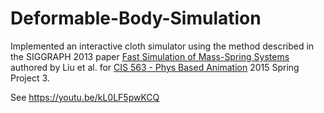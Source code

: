 # Deformable-Body-Simulation
Implemented an interactive cloth simulator using the method described in the SIGGRAPH 2013 paper [Fast Simulation of Mass-Spring Systems](https://dl.acm.org/doi/10.1145/2508363.2508406) authored by Liu et al. for [CIS 563 - Phys Based Animation](https://www.coursicle.com/penn/courses/CIS/563/) 2015 Spring Project 3.

See https://youtu.be/kL0LF5pwKCQ
